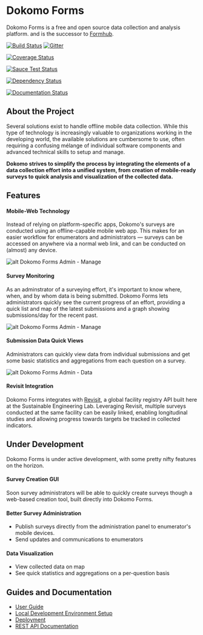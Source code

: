 # Dokomo Forms

Dokomo Forms is a free and open source data collection and analysis platform. and is the successor to [Formhub](https://formhub.org/).

[![Build Status](https://travis-ci.org/SEL-Columbia/dokomoforms.svg?branch=master)](https://travis-ci.org/SEL-Columbia/dokomoforms)
[![Gitter](https://badges.gitter.im/Join%20Chat.svg)](https://gitter.im/SEL-Columbia/dokomoforms?utm_source=badge&utm_medium=badge&utm_campaign=pr-badge&utm_content=badge)

[![Coverage Status](https://coveralls.io/repos/SEL-Columbia/dokomoforms/badge.svg?branch=master)](https://coveralls.io/r/SEL-Columbia/dokomoforms?branch=master)

[![Sauce Test Status](https://saucelabs.com/browser-matrix/dokomo_sauce_matrix.svg)](https://saucelabs.com/u/dokomo_sauce_matrix)

[![Dependency Status](https://gemnasium.com/SEL-Columbia/dokomoforms.svg)](https://gemnasium.com/SEL-Columbia/dokomoforms)

[![Documentation Status](https://readthedocs.org/projects/dokomoforms/badge/?version=latest)](https://readthedocs.org/projects/dokomoforms/?badge=latest)

## About the Project

Several solutions exist to handle offline mobile data collection. While this type of technology is increasingly valuable to organizations working in the developing world, the available solutions are cumbersome to use, often requiring a confusing mélange of individual software components and advanced technical skills to setup and manage.

**Dokomo strives to simplify the process by integrating the elements of a data collection effort into a unified system, from creation of mobile-ready surveys to quick analysis and visualization of the collected data.**

## Features

#### Mobile-Web Technology

Instead of relying on platform-specific apps, Dokomo's surveys are conducted using an offline-capable mobile web app. This makes for an easier workflow for enumerators and administrators — surveys can be accessed on anywhere via a normal web link, and can be conducted on (almost) any device.

![alt Dokomo Forms Admin - Manage](https://i.imgur.com/saW5zcB.jpg)

#### Survey Monitoring

As an adminstrator of a surveying effort, it's important to know where, when, and by whom data is being submitted. Dokomo Forms lets administrators quickly see the current progress of an effort, providing a quick list and map of the latest submissions and a graph showing submissions/day for the recent past.

![alt Dokomo Forms Admin - Manage](https://i.imgur.com/6z7UJt2.jpg)

#### Submission Data Quick Views

Administrators can quickly view data from individual submissions and get some basic statistics and aggregations from each question on a survey.

![alt Dokomo Forms Admin - Data](https://i.imgur.com/hwYRf8e.jpg)

#### Revisit Integration

Dokomo Forms integrates with [Revisit](http://revisit.global), a global facility registry API built here at the Sustainable Engineering Lab. Leveraging Revisit, multiple surveys conducted at the same facility can be easily linked, enabling longitudinal studies and allowing progress towards targets be tracked in collected indicators.

## Under Development

Dokomo Forms is under active development, with some pretty nifty features on the horizon.

#### Survey Creation GUI

Soon survey administrators will be able to quickly create surveys though a web-based creation tool, built directly into Dokomo Forms.

#### Better Survey Administration

- Publish surveys directly from the administration panel to enumerator's mobile devices.
- Send updates and communications to enumerators

#### Data Visualization

- View collected data on map
- See quick statistics and aggregations on a per-question basis

## Guides and Documentation

- [User Guide](https://github.com/SEL-Columbia/dokomoforms/wiki/User-Guide)
- [Local Development Environment Setup](https://github.com/SEL-Columbia/dokomoforms/wiki/Local-Development-Environment)
- [Deployment](https://github.com/SEL-Columbia/dokomoforms/wiki/Deployment)
- [REST API Documentation](https://github.com/SEL-Columbia/dokomoforms/wiki/REST-API-v0.2.0)
